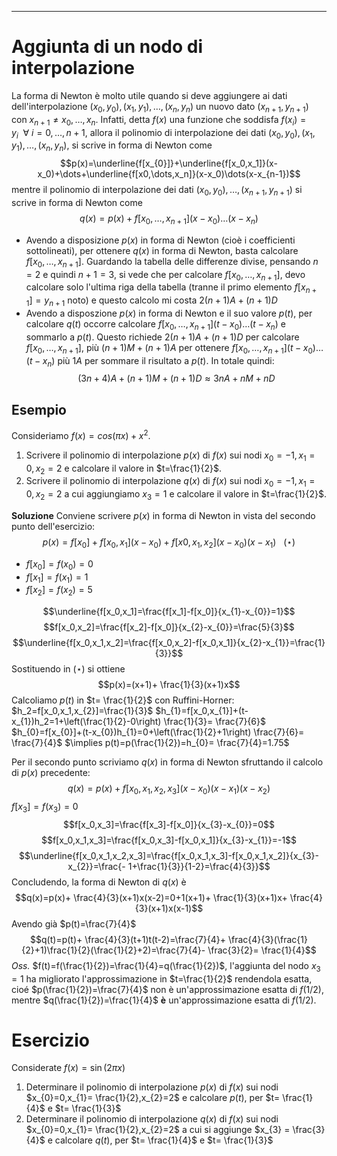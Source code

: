 ----
# Aggiunta di un nodo di interpolazione

La forma di Newton è molto utile quando si deve aggiungere ai dati dell'interpolazione $(x_0,y_0),(x_1,y_1),\dots,(x_n,y_n)$ un nuovo dato $(x_{n+1},y_{n+1})$ con $x_{n+1}\neq x_0,\dots,x_n$. Infatti, detta $f(x)$ una funzione che soddisfa $f(x_{i})=y_{i}\:\:\forall \:i=0,\dots,n+1$, allora il polinomio di interpolazione dei dati $(x_0,y_0),(x_1,y_1),\dots,(x_n,y_n)$, si scrive in forma di Newton come$$p(x)=\underline{f[x_{0}]}+\underline{f[x_0,x_1]}(x-x_0)+\dots+\underline{f[x0,\dots,x_n]}(x-x_0)\dots(x-x_{n-1})$$ mentre il polinomio di interpolazione dei dati $(x_0,y_0),\dots,(x_{n+1},y_{n+1})$ si scrive in forma di Newton come $$q(x)=p(x)+f[x_0,\dots,x_{n+1}](x-x_0)\dots(x-x_n)$$
- Avendo a disposizione $p(x)$ in forma di Newton (cioè i coefficienti sottolineati), per ottenere $q(x)$ in forma di Newton, basta calcolare $f[x_0,\dots,x_{n+1}]$. Guardando la tabella delle differenze divise, pensando $n=2$ e quindi $n+1=3$, si vede che per calcolare $f[x_0,\dots,x_{n+1}]$, devo calcolare solo l'ultima riga della tabella (tranne il primo elemento $f[x_{n+1}]=y_{n+1}$ noto) e questo calcolo mi costa $2(n+1)A+(n+1)D$
- Avendo a disposzione $p(x)$ in forma di Newton e il suo valore $p(t)$, per calcolare $q(t)$ occorre calcolare $f[x_0,\dots,x_{n+1}](t-x_0)\dots(t-x_n)$ e sommarlo a $p(t)$. Questo richiede $2(n+1)A+(n+1)D$ per calcolare $f[x_0,\dots,x_{n+1}]$, più $(n+1)M+(n+1)A$ per ottenere $f[x_0,\dots,x_{n+1}](t-x_0)\dots(t-x_n)$ più $1A$ per sommare il risultato a $p(t)$. In totale quindi: $$(3n+4)A+(n+1)M+(n+1)D\approx3nA+nM+nD$$
## Esempio 
Consideriamo $f(x)=cos(\pi x)+x^{2}$.
1. Scrivere il polinomio di interpolazione $p(x)$ di $f(x)$ sui nodi $x_{0}=-1,x_1=0,x_2=2$ e calcolare il valore in $t=\frac{1}{2}$. 
2. Scrivere il polinomio di interpolazione $q(x)$ di $f(x)$ sui nodi $x_{0}=-1,x_1=0,x_2=2$ a cui aggiungiamo $x_{3}=1$ e calcolare il valore in $t=\frac{1}{2}$. 

**Soluzione**
Conviene scrivere $p(x)$ in forma di Newton in vista del secondo punto dell'esercizio: $$p(x)=f[x_{0}]+f[x_0,x_1](x-x_0)+f[x0,x_1,x_2](x-x_0)(x-x_{1})\:\:\:(\star)$$
- $f[x_0]=f(x_0)=0$
- $f[x_1]=f(x_1)=1$
- $f[x_2]=f(x_2)=5$

$$\underline{f[x_0,x_1]=\frac{f[x_1]-f[x_0]}{x_{1}-x_{0}}=1}$$ $$f[x_0,x_2]=\frac{f[x_2]-f[x_0]}{x_{2}-x_{0}}=\frac{5}{3}$$
$$\underline{f[x_0,x_1,x_2]=\frac{f[x_0,x_2]-f[x_0,x_1]}{x_{2}-x_{1}}=\frac{1}{3}}$$ Sostituendo in $(\star)$ si ottiene $$p(x)=(x+1)+ \frac{1}{3}(x+1)x$$ Calcoliamo $p(t)$ in $t= \frac{1}{2}$ con Ruffini-Horner:
$h_2=f[x_0,x_1,x_{2}]=\frac{1}{3}$
$h_{1}=f[x_0,x_{1}]+(t-x_{1})h_2=1+\left(\frac{1}{2}-0\right) \frac{1}{3}= \frac{7}{6}$
$h_{0}=f[x_{0}]+(t-x_{0})h_{1}=0+\left(\frac{1}{2}+1\right) \frac{7}{6}= \frac{7}{4}$
$\implies p(t)=p(\frac{1}{2})=h_{0}= \frac{7}{4}=1.75$ 

Per il secondo punto scriviamo $q(x)$ in forma di Newton sfruttando il calcolo di $p(x)$ precedente: $$q(x)=p(x)+f[x_0,x_1,x_2,x_3](x-x_0)(x-x_1)(x-x_2)$$ $f[x_3]=f(x_3)=0$
$$f[x_0,x_3]=\frac{f[x_3]-f[x_0]}{x_{3}-x_{0}}=0$$ $$f[x_0,x_1,x_3]=\frac{f[x_0,x_3]-f[x_0,x_1]}{x_{3}-x_{1}}=-1$$ $$\underline{f[x_0,x_1,x_2,x_3]=\frac{f[x_0,x_1,x_3]-f[x_0,x_1,x_2]}{x_{3}-x_{2}}=\frac{- 1+\frac{1}{3}}{1-2}=\frac{4}{3}}$$
Concludendo, la forma di Newton di $q(x)$ è $$q(x)=p(x)+ \frac{4}{3}(x+1)x(x-2)=0+1(x+1)+ \frac{1}{3}(x+1)x+ \frac{4}{3}(x+1)x(x-1)$$ Avendo già $p(t)=\frac{7}{4}$ $$q(t)=p(t)+ \frac{4}{3}(t+1)t(t-2)=\frac{7}{4}+ \frac{4}{3}(\frac{1}{2}+1)\frac{1}{2}(\frac{1}{2}+2)=\frac{7}{4}- \frac{3}{2}= \frac{1}{4}$$
*Oss.* 
$f(t)=f(\frac{1}{2})=\frac{1}{4}=q(\frac{1}{2})$, l'aggiunta del nodo $x_{3}=1$ ha migliorato l'approssimazione in $t=\frac{1}{2}$ rendendola esatta, cioé $p(\frac{1}{2})=\frac{7}{4}$ non è un'approssimazione esatta di $f(1/2)$, mentre $q(\frac{1}{2})=\frac{1}{4}$ **è** un'approssimazione esatta di $f(1/2)$.

# Esercizio
Considerate $f(x)=\sin(2\pi x)$
1. Determinare il polinomio di interpolazione $p(x)$ di $f(x)$ sui nodi $x_{0}=0,x_{1}= \frac{1}{2},x_{2}=2$ e calcolare $p(t)$, per $t= \frac{1}{4}$ e $t= \frac{1}{3}$
2. Determinare il polinomio di interpolazione $q(x)$ di $f(x)$ sui nodi $x_{0}=0,x_{1}= \frac{1}{2},x_{2}=2$ a cui si aggiunge $x_{3} = \frac{3}{4}$ e calcolare $q(t)$, per $t= \frac{1}{4}$ e $t= \frac{1}{3}$